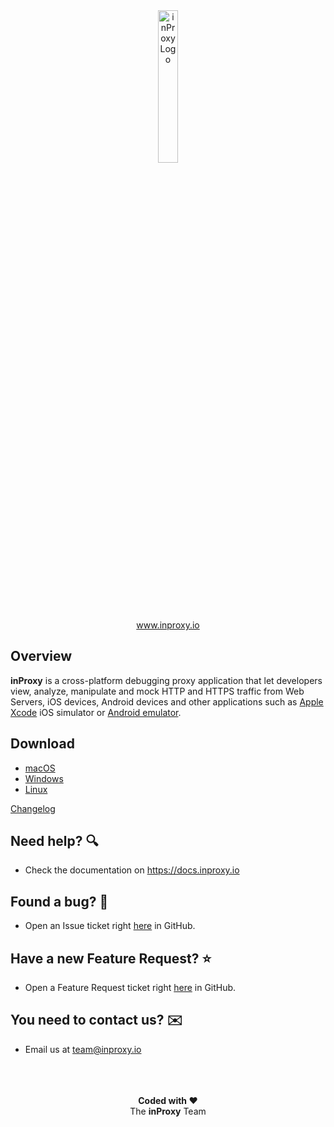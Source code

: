 <div align="center">
    <a href="https://www.inproxy.io">
        <img src="https://assetsinproxy.s3.amazonaws.com/inProxyLogo.svg" alt="inProxy Logo" width="25%" height="auto"/>
    </a>
</div>
<div align="center">
    <a href="https://www.inproxy.io">www.inproxy.io</a>
</div>


## Overview
**inProxy** is a cross-platform debugging proxy application that let developers view, analyze, manipulate and mock HTTP and HTTPS traffic from Web Servers, iOS devices, Android devices and other applications such as [Apple Xcode](https://developer.apple.com/documentation/xcode) iOS simulator or [Android emulator](https://developer.android.com/studio/run/emulator).

## Download

* [macOS](https://www.inproxy.io)
* [Windows](https://www.inproxy.io)
* [Linux](https://www.inproxy.io)

[Changelog](https://docs.inproxy.io/changelog/changelog)

## Need help? 🔍
* Check the documentation on https://docs.inproxy.io

## Found a bug? 🐞
* Open an Issue ticket right [here](https://github.com/inProxyApp/inProxy/issues/new?assignees=&labels=&template=bug_report.md&title=) in GitHub.

## Have a new Feature Request? ⭐️
* Open a Feature Request ticket right [here](https://github.com/inProxyApp/inProxy/issues/new?assignees=&labels=&template=feature_request.md&title=) in GitHub.

## You need to contact us? ✉️
* Email us at team@inproxy.io

<br />
<br />
<br />

<div align="center">
    <strong>Coded with ❤️</strong>
</div>
<div align="center">
    The <strong>inProxy</strong> Team
</div>
